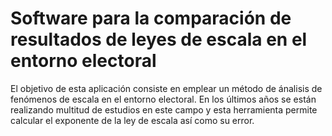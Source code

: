 # Software para la comparación de resultados de leyes de escala en el entorno electoral

El objetivo de esta aplicación consiste en emplear un método de ánalisis de fenómenos de escala en el entorno electoral. En los últimos años se están realizando multitud de estudios en este campo y esta herramienta permite calcular el exponente de la ley de escala así como su error.
